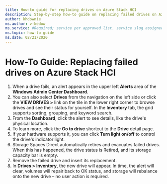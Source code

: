 ```yaml
---
title: How-to guide for replacing drives on Azure Stack HCI
description: Step-by-step how-to guide on replacing failed drives on Azure Stack HCI.
author: khdownie
ms.author: v-kedow
ms.service: #Required; service per approved list. service slug assigned to your service by ACOM.
ms.topic: how-to guide
ms.date: 02/21/2020
---
```


# How-To Guide: Replacing failed drives on Azure Stack HCI

1. When a drive fails, an alert appears in the upper left **Alerts** area of the **Windows Admin Center Dashboard**.
1. You can also select **Drives** from the navigation on the left side or click the **VIEW DRIVES >** link on the tile in the lower right corner to browse drives and see their status for yourself. In the **Inventory** tab, the grid supports sorting, grouping, and keyword search.
1. From the **Dashboard**, click the alert to see details, like the drive's physical location.
1. To learn more, click the **Go to drive** shortcut to the **Drive** detail page.
1. If your hardware supports it, you can click **Turn light on/off** to control the drive's indicator light.
1. Storage Spaces Direct automatically retires and evacuates failed drives. When this has happened, the drive status is Retired, and its storage capacity bar is empty.
1. Remove the failed drive and insert its replacement.
1. In **Drives > Inventory**, the new drive will appear. In time, the alert will clear, volumes will repair back to OK status, and storage will rebalance onto the new drive – no user action is required.